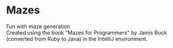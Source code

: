 # Mazes
Fun with maze generation  
Created using the book "Mazes for Programmers" by Jamis Buck (converted from Ruby to Java) in the IntelliJ environment.

